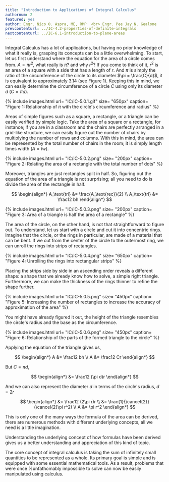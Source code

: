 ```yaml
---
title: "Introduction to Applications of Integral Calculus"
authornum: 2
featured: yes
author: Engr. Nico O. Aspra, ME, RMP  <br> Engr. Pee Jay N. Gealone
prevcontenturl: ../IC-4.2-properties-of-definite-integrals
nextcontenturl: ../IC-6.1-introduction-to-plane-areas
---
```



Integral Calculus has a lot of applications, but having no prior knowledge of what it really is, grasping its concepts can be a little overwhelming.
To start, let us first understand where the equation for the area of a circle comes from. 
$A = \pi r^2$, what really is $\pi$? and why $r^2$? If you come to think of it, $r^2$ is an area of a square with a side that has a length of $r$. And $\pi$ is simply the ratio of the circumference of the circle to its diameter $\pi = \frac{C}{d}$, it is equivalent to approximately 3.14 (see Figure 1). Keeping this in mind, we can easily determine the circumference of a circle $C$ using only its diameter $d$ ($C=\pi d$).


{% include images.html 
    url= "IC/IC-5.0.1.gif" 
    size= "650px"
    caption= "Figure 1: Relationship of $\pi$ with the circle's circumference and radius"
%} 



Areas of simple figures such as a square, a rectangle, or a triangle can be easily verified by simple logic.
Take the area of a square or a rectangle, for instance; if you are in a classroom and the chairs are perfectly arranged in a grid-like structure, we can easily figure out the number of chairs by multiplying the number of rows and columns.
With this in mind, the area can be represented by the total number of chairs in the room; it is simply length times width ($A=lw$).


{% include images.html 
    url= "IC/IC-5.0.2.png" 
    size= "200px"
    caption= "Figure 2: Relating the area of a rectangle with the total number of dots"
%} 








Moreover, triangles are just rectangles split in half. So, figuring out the equation of the area of a triangle is not surprising; all you need to do is divide the area of the rectangle in half.

$$
\begin{align*}
    A_\text{tri} &= \frac{A_\text{rec}}{2} \\
    A_\text{tri} &= \frac12 bh
\end{align*}
$$



{% include images.html 
    url= "IC/IC-5.0.3.png" 
    size= "200px"
    caption= "Figure 3: Area of a triangle is half the area of a rectangle"
%} 




The area of the circle, on the other hand, is not that straightforward to figure out. To understand, let us start with a circle and cut it into concentric rings. Imagine that the circle, or the rings in particular, are made of a material that can be bent. If we cut from the center of the circle to the outermost ring, we can unroll the rings into strips of rectangles. 



{% include images.html 
    url= "IC/IC-5.0.4.png" 
    size= "650px"
    caption= "Figure 4: Unrolling the rings into rectangular strips"
%} 




Placing the strips side by side in an ascending order reveals a different shape: a shape that we already know how to solve, a simple right triangle.
Furthermore, we can make the thickness of the rings thinner to refine the shape further.

{% include images.html 
    url= "IC/IC-5.0.5.png" 
    size= "450px"
    caption= "Figure 5: Increasing the number of rectangles to increase the accuracy of approximation of the area"
%} 




You might have already figured it out, the height of the triangle resembles the circle's radius and the base as the circumference.



{% include images.html 
    url= "IC/IC-5.0.6.png" 
    size= "450px"
    caption= "Figure 6: Relationship of the parts of the formed triangle to the circle"
%} 


Applying the equation of the triangle gives us,

$$
\begin{align*}
    A &= \frac12 bh \\
    A &= \frac12 Cr
\end{align*}
$$

But $C=\pi d$,

$$
\begin{align*}
    &= \frac12 (\pi d)r
\end{align*}
$$

And we can also represent the diameter $d$ in terms of the circle's radius, $d=2r$

$$
\begin{align*}
    &= \frac12 (2\pi r)r \\
    &= \frac{1}{\cancel{2}} (\cancel{2}\pi r^2) \\
    A &= \pi r^2
\end{align*}
$$

This is only one of the many ways the formula of the area can be derived, there are numerous methods with different underlying concepts, all we need is a little imagination.

Understanding the underlying concept of how formulas have been derived gives us a better understanding and appreciation of this kind of topic.

The core concept of integral calculus is taking the sum of infinitely small quantities to be represented as a whole. Its primary goal is simple and is equipped with some essential mathematical tools. As a result, problems that were once %unfathomably 
impossible to solve can now be easily manipulated using calculus.
